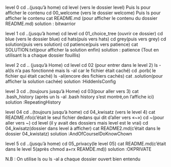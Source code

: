 level 0
cd  ..(jusqu’à home)
cd level (vers le dossier level)
Puis ls pour afficher le contenu 
cd 00_welcome (vers le dossier welcome)
Puis ls pour afficher le contenu 
cat README.md (pour afficher le contenu du dossier README.md)
solution : bitwarrior 

level 1
cd ..(jusqu’à home)
cd level
cd 01_choice_tree (ouvrir ce dossier)
cd blue (vers le dossier blue)
cd hats(puis vers hats)
cd grey(puis vers grey)
cd solution(puis vers solution)
cd patience(puis vers patience)
cat SOLUTION.txt(pour afficher la solution enfin)
solution : patience
(Tout en utilisant ls a chaque dossier fouillis)

level 2
cd .. (jusqu’à Home)
cd level 
cd 02 (pour entrer dans le level 2)
ls -al(ls n’a pas fonctionné mais ls -al car le fichier était caché)
cd .porb( le fichier qui était caché)
ls -al(encore des fichiers cachés)
cat .solution(pour afficher la solution cachée)
solution :HiddenIsConfig

level 3
cd ..(toujours jusqu’à Home)
cd 03(pour aller vers 3)
cat .bash_history (après un ls -al .bash history s’est montré,on l’affiche ici)
solution :RepeatingHistory

level 04
cd ..(toujours jusqu’à home)
cd 04_kwisatz (vers le level 4)
cat README.nfo(c’était le seul fichier dedans qui dit d’aller vers «~»)
cd  ~(pour aller vers ~)
cd level (il y avait des dossiers mais level est le vrai)
cd 04_kwisatz(dossier dans level à afficher)
cat README2.md(c’était dans le dossier 04_kwistatz)
solution :AndOfCourseIDoKnowChown

level 5
cd ..(jusqu’à home)
cd 05_privacy(le level 05)
cat README.md(c’était dans le level 5(après chmod a+rx REAMDE.md))
solution :OKPRIVATE

N.B : On utilise ls ou ls -al a chaque dossier ouvert bien entendu 
